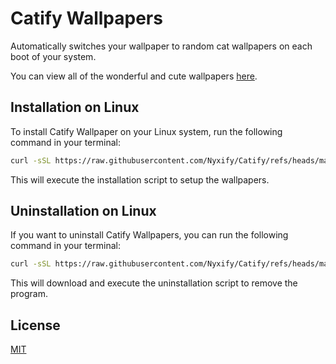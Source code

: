 # Catify Wallpapers

Automatically switches your wallpaper to random cat wallpapers on each boot of your system.

You can view all of the wonderful and cute wallpapers [here](https://github.com/Nyxify/Catify/tree/main/wallpaper/assets).

## Installation on Linux
To install Catify Wallpaper on your Linux system, run the following command in your terminal:
```bash
curl -sSL https://raw.githubusercontent.com/Nyxify/Catify/refs/heads/main/wallpaper/linux/install.sh | bash
```
This will execute the installation script to setup the wallpapers.

## Uninstallation on Linux
If you want to uninstall Catify Wallpapers, you can run the following command in your terminal:
```bash
curl -sSL https://raw.githubusercontent.com/Nyxify/Catify/refs/heads/main/wallpaper/linux/uninstall.sh | bash
```
This will download and execute the uninstallation script to remove the program.

## License

[MIT](https://github.com/Nyxify/Catify/blob/main/LICENSE.md)

